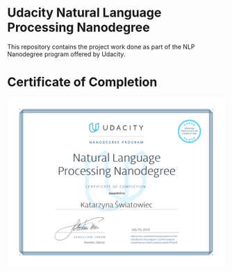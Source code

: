 # Udacity Natural Language Processing Nanodegree

This repository contains the project work done as part of the NLP Nanodegree program offered by Udacity.

# Certificate of Completion
![cert](cert.png)